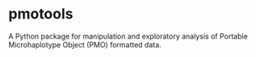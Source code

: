 # pmotools

A Python package for manipulation and exploratory analysis of Portable Microhaplotype Object (PMO) formatted data. 

